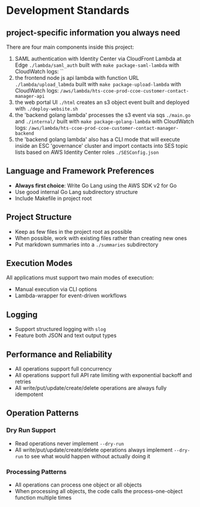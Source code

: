 # Development Standards

## project-specific information you **always need**

There are four main components inside this project:

1. SAML authentication with Identity Center via CloudFront Lambda at Edge `./lambda/saml_auth` built with `make package-saml-lambda` with CloudWatch logs: ``
1. the frontend node js api lambda with function URL `./lambda/upload_labmda` built with `make package-upload-lambda` with CloudWatch logs: `/aws/lambda/hts-ccoe-prod-ccoe-customer-contact-manager-api`
1. the web portal UI `./html` creates an s3 object event built and deployed with `./deploy-website.sh`
1. the 'backend golang lambda' processes the s3 event via sqs `./main.go` and `./internal/` built with `make package-golang-lambda` with CloudWatch logs: `/aws/lambda/hts-ccoe-prod-ccoe-customer-contact-manager-backend`
1. the 'backend golang lambda' also has a CLI mode that will execute inside an ESC 'governance' cluster and import contacts into SES topic lists based on AWS Identity Center roles `./SESConfig.json`

## Language and Framework Preferences

- **Always first choice**: Write Go Lang using the AWS SDK v2 for Go
- Use good internal Go Lang subdirectory structure
- Include Makefile in project root

## Project Structure

- Keep as few files in the project root as possible
- When possible, work with existing files rather than creating new ones
- Put markdown summaries into a `./summaries` subdirectory

## Execution Modes

All applications must support two main modes of execution:

- Manual execution via CLI options
- Lambda-wrapper for event-driven workflows

## Logging

- Support structured logging with `slog`
- Feature both JSON and text output types

## Performance and Reliability

- All operations support full concurrency
- All operations support full API rate limiting with exponential backoff and retries
- All write/put/update/create/delete operations are always fully idempotent

## Operation Patterns

### Dry Run Support

- Read operations never implement `--dry-run`
- All write/put/update/create/delete operations always implement `--dry-run` to see what would happen without actually doing it

### Processing Patterns

- All operations can process one object or all objects
- When processing all objects, the code calls the process-one-object function multiple times
